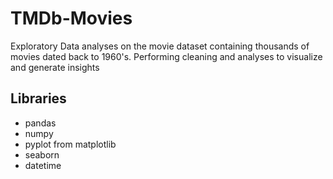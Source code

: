 # TMDb-Movies
Exploratory Data analyses on the movie dataset containing thousands of movies dated back to 1960's.  Performing cleaning and analyses to visualize and generate insights 

## Libraries 
* pandas 
* numpy 
* pyplot from matplotlib
* seaborn 
* datetime
